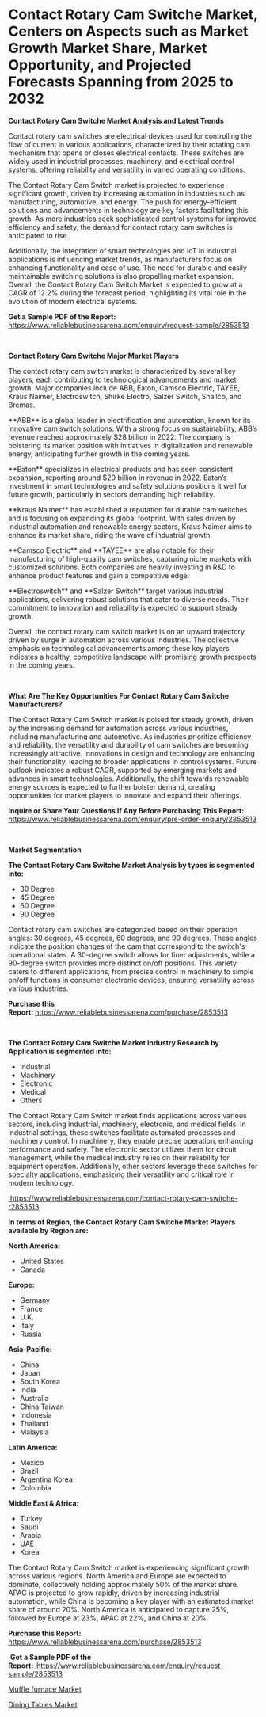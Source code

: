 <p><h1>Contact Rotary Cam Switche Market, Centers on Aspects such as Market Growth Market Share, Market Opportunity, and Projected Forecasts Spanning from 2025 to 2032</h1></p><p><strong>Contact Rotary Cam Switche Market Analysis and Latest Trends</strong></p>
<p><p>Contact rotary cam switches are electrical devices used for controlling the flow of current in various applications, characterized by their rotating cam mechanism that opens or closes electrical contacts. These switches are widely used in industrial processes, machinery, and electrical control systems, offering reliability and versatility in varied operating conditions.</p><p>The Contact Rotary Cam Switch market is projected to experience significant growth, driven by increasing automation in industries such as manufacturing, automotive, and energy. The push for energy-efficient solutions and advancements in technology are key factors facilitating this growth. As more industries seek sophisticated control systems for improved efficiency and safety, the demand for contact rotary cam switches is anticipated to rise.</p><p>Additionally, the integration of smart technologies and IoT in industrial applications is influencing market trends, as manufacturers focus on enhancing functionality and ease of use. The need for durable and easily maintainable switching solutions is also propelling market expansion. Overall, the Contact Rotary Cam Switch Market is expected to grow at a CAGR of 12.2% during the forecast period, highlighting its vital role in the evolution of modern electrical systems.</p></p>
<p><strong>Get a Sample PDF of the Report:&nbsp;</strong> <a href="https://www.reliablebusinessarena.com/enquiry/request-sample/2853513?utm_campaign=2137&utm_medium=2&utm_source=Github&utm_content=ia&utm_term=12032025&utm_id=contact-rotary-cam-switche">https://www.reliablebusinessarena.com/enquiry/request-sample/2853513</a></p>
<p>&nbsp;</p>
<p><strong>Contact Rotary Cam Switche Major Market Players</strong></p>
<p><p>The contact rotary cam switch market is characterized by several key players, each contributing to technological advancements and market growth. Major companies include ABB, Eaton, Camsco Electric, TAYEE, Kraus Naimer, Electroswitch, Shirke Electro, Salzer Switch, Shallco, and Bremas.</p><p>**ABB** is a global leader in electrification and automation, known for its innovative cam switch solutions. With a strong focus on sustainability, ABB’s revenue reached approximately $28 billion in 2022. The company is bolstering its market position with initiatives in digitalization and renewable energy, anticipating further growth in the coming years.</p><p>**Eaton** specializes in electrical products and has seen consistent expansion, reporting around $20 billion in revenue in 2022. Eaton’s investment in smart technologies and safety solutions positions it well for future growth, particularly in sectors demanding high reliability.</p><p>**Kraus Naimer** has established a reputation for durable cam switches and is focusing on expanding its global footprint. With sales driven by industrial automation and renewable energy sectors, Kraus Naimer aims to enhance its market share, riding the wave of industrial growth.</p><p>**Camsco Electric** and **TAYEE** are also notable for their manufacturing of high-quality cam switches, capturing niche markets with customized solutions. Both companies are heavily investing in R&D to enhance product features and gain a competitive edge.</p><p>**Electroswitch** and **Salzer Switch** target various industrial applications, delivering robust solutions that cater to diverse needs. Their commitment to innovation and reliability is expected to support steady growth.</p><p>Overall, the contact rotary cam switch market is on an upward trajectory, driven by surge in automation across various industries. The collective emphasis on technological advancements among these key players indicates a healthy, competitive landscape with promising growth prospects in the coming years.</p></p>
<p>&nbsp;</p>
<p><strong>What Are The Key Opportunities For Contact Rotary Cam Switche Manufacturers?</strong></p>
<p><p>The Contact Rotary Cam Switch market is poised for steady growth, driven by the increasing demand for automation across various industries, including manufacturing and automotive. As industries prioritize efficiency and reliability, the versatility and durability of cam switches are becoming increasingly attractive. Innovations in design and technology are enhancing their functionality, leading to broader applications in control systems. Future outlook indicates a robust CAGR, supported by emerging markets and advances in smart technologies. Additionally, the shift towards renewable energy sources is expected to further bolster demand, creating opportunities for market players to innovate and expand their offerings.</p></p>
<p><strong>Inquire or Share Your Questions If Any Before Purchasing This Report:</strong> <a href="https://www.reliablebusinessarena.com/enquiry/pre-order-enquiry/2853513?utm_campaign=2137&utm_medium=2&utm_source=Github&utm_content=ia&utm_term=12032025&utm_id=contact-rotary-cam-switche">https://www.reliablebusinessarena.com/enquiry/pre-order-enquiry/2853513</a></p>
<p>&nbsp;</p>
<p><strong>Market Segmentation</strong></p>
<p><strong>The Contact Rotary Cam Switche Market Analysis by types is segmented into:</strong></p>
<p><ul><li>30 Degree</li><li>45 Degree</li><li>60 Degree</li><li>90 Degree</li></ul></p>
<p><p>Contact rotary cam switches are categorized based on their operation angles: 30 degrees, 45 degrees, 60 degrees, and 90 degrees. These angles indicate the position changes of the cam that correspond to the switch's operational states. A 30-degree switch allows for finer adjustments, while a 90-degree switch provides more distinct on/off positions. This variety caters to different applications, from precise control in machinery to simple on/off functions in consumer electronic devices, ensuring versatility across various industries.</p></p>
<p><strong>Purchase this Report:&nbsp;</strong><a href="https://www.reliablebusinessarena.com/purchase/2853513?utm_campaign=2137&utm_medium=2&utm_source=Github&utm_content=ia&utm_term=12032025&utm_id=contact-rotary-cam-switche">https://www.reliablebusinessarena.com/purchase/2853513</a></p>
<p>&nbsp;</p>
<p><strong>The Contact Rotary Cam Switche Market Industry Research by Application is segmented into:</strong></p>
<p><ul><li>Industrial</li><li>Machinery</li><li>Electronic</li><li>Medical</li><li>Others</li></ul></p>
<p><p>The Contact Rotary Cam Switch market finds applications across various sectors, including industrial, machinery, electronic, and medical fields. In industrial settings, these switches facilitate automated processes and machinery control. In machinery, they enable precise operation, enhancing performance and safety. The electronic sector utilizes them for circuit management, while the medical industry relies on their reliability for equipment operation. Additionally, other sectors leverage these switches for specialty applications, emphasizing their versatility and critical role in modern technology.</p></p>
<p><a href="https://www.reliablebusinessarena.com/contact-rotary-cam-switche-r2853513?utm_campaign=2137&utm_medium=2&utm_source=Github&utm_content=ia&utm_term=12032025&utm_id=contact-rotary-cam-switche">&nbsp;https://www.reliablebusinessarena.com/contact-rotary-cam-switche-r2853513</a></p>
<p><strong>In terms of Region, the Contact Rotary Cam Switche Market Players available by Region are:</strong></p>
<p>
    <p> <strong> North America: </strong>
        <ul>
            <li>United States</li>
            <li>Canada</li>
        </ul>
        </p> 
    <p> <strong> Europe: </strong>
        <ul>
            <li>Germany</li>
            <li>France</li>
            <li>U.K.</li>
            <li>Italy</li>
            <li>Russia</li>
        </ul>
        </p> 
    <p> <strong> Asia-Pacific: </strong>
        <ul>
            <li>China</li>
            <li>Japan</li>
            <li>South Korea</li>
            <li>India</li>
            <li>Australia</li>
            <li>China Taiwan</li>
            <li>Indonesia</li>
            <li>Thailand</li>
            <li>Malaysia</li>
        </ul>
        </p> 
    <p> <strong> Latin America: </strong>
        <ul>
            <li>Mexico</li>
            <li>Brazil</li>
            <li>Argentina Korea</li>
            <li>Colombia</li>
        </ul>
        </p> 
    <p> <strong> Middle East & Africa: </strong>
        <ul>
            <li>Turkey</li>
            <li>Saudi</li>
            <li>Arabia</li>
            <li>UAE</li>
            <li>Korea</li>
        </ul>
    </p>
    </p>
<p><p>The Contact Rotary Cam Switch market is experiencing significant growth across various regions. North America and Europe are expected to dominate, collectively holding approximately 50% of the market share. APAC is projected to grow rapidly, driven by increasing industrial automation, while China is becoming a key player with an estimated market share of around 20%. North America is anticipated to capture 25%, followed by Europe at 23%, APAC at 22%, and China at 20%.</p></p>
<p><strong>Purchase this Report: </strong><a href="https://www.reliablebusinessarena.com/purchase/2853513?utm_campaign=2137&utm_medium=2&utm_source=Github&utm_content=ia&utm_term=12032025&utm_id=contact-rotary-cam-switche">https://www.reliablebusinessarena.com/purchase/2853513</a></p>
<p>&nbsp;<strong>Get a Sample PDF of the Report:&nbsp;&nbsp;</strong><a href="https://www.reliablebusinessarena.com/enquiry/request-sample/2853513?utm_campaign=2137&utm_medium=2&utm_source=Github&utm_content=ia&utm_term=12032025&utm_id=contact-rotary-cam-switche">https://www.reliablebusinessarena.com/enquiry/request-sample/2853513</a></p>
<p><strong></strong></p>
<p><p><a href="https://github.com/dafertsuria/Market-Research-Report-List-1/blob/main/muffle-furnace-market.md?utm_campaign=2137&utm_medium=2&utm_source=Github&utm_content=ia&utm_term=12032025&utm_id=contact-rotary-cam-switche">Muffle furnace Market</a></p><p><a href="https://github.com/shroffuhpa/Market-Research-Report-List-1/blob/main/dining-tables-market.md?utm_campaign=2137&utm_medium=2&utm_source=Github&utm_content=ia&utm_term=12032025&utm_id=contact-rotary-cam-switche">Dining Tables Market</a></p></p>